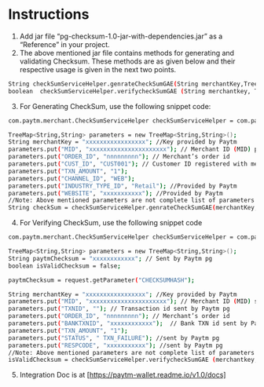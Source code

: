 # Instructions

1. Add jar file  “pg-checksum-1.0-jar-with-dependencies.jar” as a “Reference” in your project.
2. The above mentioned jar file contains methods for generating and validating Checksum. These methods are as given below and their respective usage is given in the next two points.
 ```sh
 String checkSumServiceHelper.genrateCheckSumGAE(String merchantKey,TreeMap reqMap);
 boolean  checkSumServiceHelper.verifycheckSumGAE (String merchantkey, TreeMap   responseTreeMap, String responseChecksum);
 ```
 
3. For Generating CheckSum, use the following snippet code:
 ```sh
 com.paytm.merchant.CheckSumServiceHelper checkSumServiceHelper = com.paytm.merchant.CheckSumServiceHelper.getCheckSumServiceHelper();
 
 TreeMap<String,String> parameters = new TreeMap<String,String>();
 String merchantKey = "xxxxxxxxxxxxxxxxx"; //Key provided by Paytm
 parameters.put("MID", "xxxxxxxxxxxxxxxxxxxxxx"); // Merchant ID (MID) provided by Paytm
 parameters.put("ORDER_ID", "nnnnnnnnn"); // Merchant’s order id
 parameters.put("CUST_ID", "CUST001"); // Customer ID registered with merchant
 parameters.put("TXN_AMOUNT", "1");
 parameters.put("CHANNEL_ID", "WEB");
 parameters.put("INDUSTRY_TYPE_ID", "Retail"); //Provided by Paytm
 parameters.put("WEBSITE", "xxxxxxxxxxx"); //Provided by Paytm
 //Note: Above mentioned parameters are not complete list of parameters. Please refer integration document for additional parameters which need to be passed.
 String checkSum = checkSumServiceHelper.genrateCheckSumGAE(merchantKey, parameters);
 ```
4. For Verifying CheckSum, use the following snippet code
 ```sh
 com.paytm.merchant.CheckSumServiceHelper checkSumServiceHelper = com.paytm.merchant.CheckSumServiceHelper.getCheckSumServiceHelper();
 
 TreeMap<String,String> parameters = new TreeMap<String,String>();
 String paytmChecksum = "xxxxxxxxxxxx"; // Sent by Paytm pg
 boolean isValidChecksum = false;
 
 paytmChecksum = request.getParameter("CHECKSUMHASH");
 
 String merchantKey = "xxxxxxxxxxxxxxxxx"; //Key provided by Paytm
 parameters.put("MID", "xxxxxxxxxxxxxxxxxxxxxx"); // Merchant ID (MID) sent by Paytm pg
 parameters.put("TXNID", ""); // Transaction id sent by Paytm pg
 parameters.put("ORDER_ID", "nnnnnnnnn"); // Merchant’s order id
 parameters.put("BANKTXNID", "xxxxxxxxxxxx");  // Bank TXN id sent by Paytm pg
 parameters.put("TXN_AMOUNT", "1");
 parameters.put("STATUS", " TXN_FAILURE"); //sent by Paytm pg
 parameters.put("RESPCODE", "xxxxxxxxxxx"); //sent by Paytm pg
 //Note: Above mentioned parameters are not complete list of parameters. Please refer integration document for additional parameters which need to be passed.
 isValidChecksum = checkSumServiceHelper.verifycheckSumGAE (merchantkey, parameters, paytmChecksum);
 ```
5. Integration Doc is at [https://paytm-wallet.readme.io/v1.0/docs]
